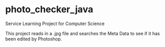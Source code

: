 # photo_checker_java
Service Learning Project for Computer Science

This project reads in a .jpg file and searches the Meta Data to see if it has been edited by Photoshop.
